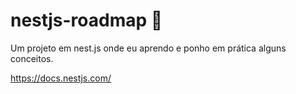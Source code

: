 # nestjs-roadmap 🚀
Um projeto em nest.js onde eu aprendo e ponho em prática alguns conceitos.

https://docs.nestjs.com/
